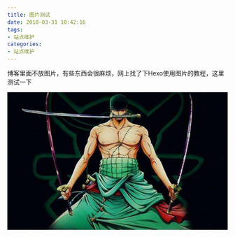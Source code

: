 ```yaml
---
title: 图片测试
date: 2018-03-31 10:42:16
tags:
- 站点维护
categories:
- 站点维护
---
```

博客里面不放图片，有些东西会很麻烦，网上找了下Hexo使用图片的教程，这里测试一下

![索隆](testImage/Zoro.jpg)